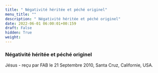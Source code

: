 ```yaml
---
title: " Négativité héritée et péché originel"
menu_title: ""
description: " Négativité héritée et péché originel"
date: 2022-06-01 06:00:01+00:159
draft: False
hidden: True
weight:
---
```

###  Négativité héritée et péché originel

Jésus - reçu par FAB le 21 Septembre 2010, Santa Cruz, Californie, USA.



